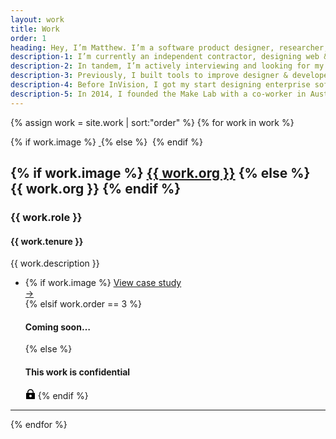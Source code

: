 ```yaml
---
layout: work
title: Work
order: 1
heading: Hey, I’m Matthew. I’m a software product designer, researcher, and front-end engineer
description-1: I’m currently an independent contractor, designing web & native mobile apps for restaurant operators at OpenTable.
description-2: In tandem, I’m actively interviewing and looking for my next full-time role. I work best when I’m embedded in development squads, a part of a larger product design team, and contributing to initiatives across organizational lines.
description-3: Previously, I built tools to improve designer & developer collaboration at InVision, working across InVision Studio, GitHub & Jira integrations, Inspect, and Inspect Motion.
description-4: Before InVision, I got my start designing enterprise software at IBM, where I contributed to many product releases across different organizations during my 4.5 year tenure. During that time, I also had the unique opportunity to contract with Apple in Cupertino where I focused on prototyping apps for the Apple at Work program.
description-5: In 2014, I founded the Make Lab with a co-worker in Austin, TX.
---
```


{% assign work = site.work | sort:"order" %}
{% for work in work %}
<section class="c-work">
  <div class="c-work__image">
    {% if work.image %}
    <a href="{{ work.url | prepend: site.baseurl }}">
      <img class="c-work__image--thumbnail" src="..{{ work.logo }}" alt="">
    </a>
    {% else %}
    <img class="c-work__image--thumbnail" src="..{{ work.logo }}" alt="">
    {% endif %}
  </div>
  <div class="c-work__body c-text-format">
    <h2 class="c-work__m-strip">
    {% if work.image %}
    <a href="{{ work.url | prepend: site.baseurl }}" class="c-work__li--{{ work.title }} u-inline-block">{{ work.org }}</a>
    {% else %}
    {{ work.org }}
    {% endif %}
    </h2>
    <h3>{{ work.role }}</h3>
    <h4>{{ work.tenure }}</h4>
    <p class="c-work__description">{{ work.description }}</p>
    <ul class="c-work__project-list">
      <li class="c-work__project">
        {% if work.image %}
        <a href="{{ work.url | prepend: site.baseurl }}" class="c-work__li--{{ work.title }}">
          <span>View case study</span>
          <div class="c-work__arrow">&#8594;</div>
        </a>
        {% elsif work.order == 3 %}
        <h4>Coming soon&hellip;</h4>
        {% else %}
        <h4>This work is confidential</h4>
        <svg class="c-icon c-icon--lock" width="16" height="16" viewBox="0 0 16 16" fill="none" xmlns="http://www.w3.org/2000/svg"><path class="c-icon__fill" fill-rule="evenodd" clip-rule="evenodd" d="M8 0C5.23858 0 3 2.23858 3 5V6H2C1.44772 6 1 6.44772 1 7V15C1 15.5523 1.44772 16 2 16H14C14.5523 16 15 15.5523 15 15V7C15 6.44771 14.5523 6 14 6H13V5C13 2.23858 10.7614 0 8 0ZM11.5 6V5C11.5 3.067 9.933 1.5 8 1.5C6.067 1.5 4.5 3.067 4.5 5V6H11.5ZM10 11C10 12.1046 9.10457 13 8 13C6.89543 13 6 12.1046 6 11C6 9.89543 6.89543 9 8 9C9.10457 9 10 9.89543 10 11Z" fill="black"/></svg>
        {% endif %}
      </li>
    </ul>
  </div>
</section>
<hr>
{% endfor %}
